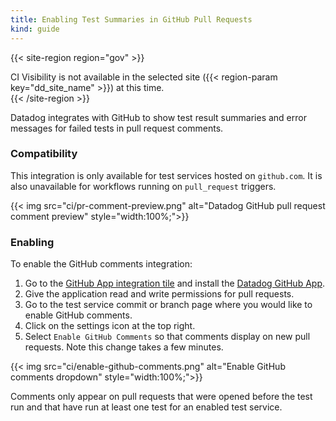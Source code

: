 ```yaml
---
title: Enabling Test Summaries in GitHub Pull Requests
kind: guide
---
```


{{< site-region region="gov" >}}
<div class="alert alert-warning">CI Visibility is not available in the selected site ({{< region-param key="dd_site_name" >}}) at this time.</div>
{{< /site-region >}}

Datadog integrates with GitHub to show test result summaries and error messages for failed tests in pull request comments.

### Compatibility
This integration is only available for test services hosted on `github.com`. It is also unavailable for workflows running on `pull_request` triggers. 

{{< img src="ci/pr-comment-preview.png" alt="Datadog GitHub pull request comment preview" style="width:100%;">}}

### Enabling
To enable the GitHub comments integration:

1. Go to the [GitHub App integration tile][2] and install the [Datadog GitHub App][1].
2. Give the application read and write permissions for pull requests.
3. Go to the test service commit or branch page where you would like to enable GitHub comments. 
4. Click on the settings icon at the top right.
5. Select `Enable GitHub Comments` so that comments display on new pull requests. Note this change takes a few minutes. 

{{< img src="ci/enable-github-comments.png" alt="Enable GitHub comments dropdown" style="width:100%;">}}

Comments only appear on pull requests that were opened before the test run and that have run at least one test for an enabled test service.

[1]: integrations/github_apps/
[2]: https://app.datadoghq.com/integrations/github-apps
